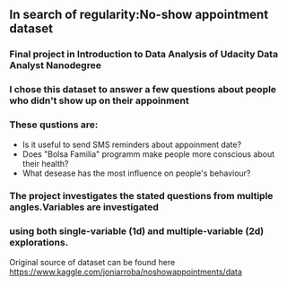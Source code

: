 ## In search of regularity:No-show appointment dataset
### Final project in Introduction to Data Analysis of Udacity Data Analyst Nanodegree

### I chose this dataset to answer a few questions about people who didn't show up on their appoinment
### These qustions are:
   - Is it useful to send SMS reminders about appoinment date?
   - Does "Bolsa Familia" programm make people more conscious about their health?
   - What desease has the most influence on people's behaviour?
   
### The project investigates the stated questions from multiple angles.Variables are investigated
### using both single-variable (1d) and multiple-variable (2d) explorations.


Original source of dataset can be found here https://www.kaggle.com/joniarroba/noshowappointments/data
